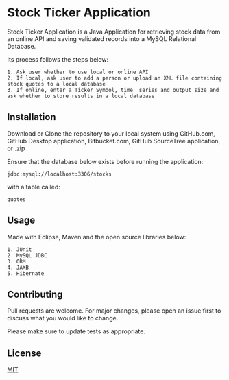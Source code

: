 # Stock Ticker Application

Stock Ticker Application is a Java Application for retrieving stock data from an online API and saving validated records into a MySQL Relational Database.

Its process follows the steps below:
```
1. Ask user whether to use local or online API
2. If local, ask user to add a person or upload an XML file containing stock quotes to a local database
3. If online, enter a Ticker Symbol, time  series and output size and ask whether to store results in a local database
```

## Installation

Download or Clone the repository to your local system using GitHub.com, GitHub Desktop application, Bitbucket.com, GitHub SourceTree application, or .zip

Ensure that the database below exists before running the application:
```
jdbc:mysql://localhost:3306/stocks
```
with a table called:
```
quotes
```

## Usage

Made with Eclipse, Maven and the open source libraries below:
```
1. JUnit
2. MySQL JDBC
3. ORM
4. JAXB
5. Hibernate
```

## Contributing
Pull requests are welcome. For major changes, please open an issue first to discuss what you would like to change.

Please make sure to update tests as appropriate.

## License
[MIT](https://choosealicense.com/licenses/mit/)

